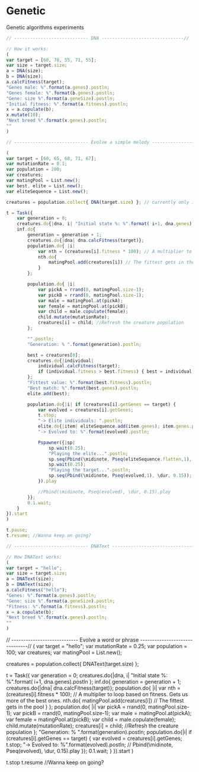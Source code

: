 # Genetic
Genetic algorithms experiments

```js
// ---------------------------- DNA -------------------------------//

// How it works:
(
var target = [60, 78, 55, 71, 55];
var size = target.size;
a = DNA(size);
b = DNA(size);
a.calcFitness(target);
"Genes male: %".format(a.genes).postln;
"Genes female: %".format(b.genes).postln;
"Gene: size %".format(a.geneSize).postln;
"Initial fitness: %".format(a.fitness).postln;
x = a.copulate(b);
x.mutate(10);
"Next breed %".format(x.genes).postln;
""
)
```

```js
// ---------------------------- Evolve a simple melody -------------------------------//

(
var target = [60, 65, 68, 71, 67];
var mutationRate = 0.1;
var population = 200;
var creatures;
var matingPool = List.new();
var best, elite = List.new();
var eliteSequence = List.new();

creatures = population.collect{ DNA(target.size) }; // currently only in the range of 36 to 96

t = Task({
	var generation = 0;
	creatures.do{|dna, i| "Initial state %: %".format( i+1, dna.genes).postln };
	inf.do{
		generation = generation + 1;
		creatures.do{|dna| dna.calcFitness(target)};
		population.do{ |i|
			var nth = (creatures[i].fitness * 100); // A multiplier to loop based on fitness. Gets us more of the best ones!
			nth.do{
				matingPool.add(creatures[i]) // The fittest gets in the pool!
			}
		};

		population.do{ |i|
			var pickA = rrand(0, matingPool.size-1);
			var pickB = rrand(0, matingPool.size-1);
			var male = matingPool.at(pickA);
			var female = matingPool.at(pickB);
			var child = male.copulate(female);
			child.mutate(mutationRate);
			creatures[i] = child; //Refresh the creature population
		};

		"".postln;
		"Generation: % ".format(generation).postln;

		best = creatures[0];
		creatures.do{|individual|
			individual.calcFitness(target);
			if (individual.fitness > best.fitness) { best = individual }
		};
		"Fittest value: %".format(best.fitness).postln;
		"Best match: %".format(best.genes).postln;
		elite.add(best);

		population.do{|i| if (creatures[i].getGenes == target) {
			var evolved = creatures[i].getGenes;
			t.stop;
			"-> Elite individuals: ".postln;
			elite.do{|item| eliteSequence.add(item.genes); item.genes.postln};
			"-> Evolved to: %".format(evolved).postln;

			Pspawner({|sp|
				sp.wait(0.25);
				"Playing the elite...".postln;
				sp.seq(Pbind(\midinote, Pseq(eliteSequence.flatten,1), \dur, 0.15));
				sp.wait(0.25);
				"Playing the target...".postln;
				sp.seq(Pbind(\midinote, Pseq(evolved,1), \dur, 0.15));
			}).play

			//Pbind(\midinote, Pseq(evolved), \dur, 0.15).play
		}};
		0.1.wait;
	}
}).start
)

t.pause;
t.resume; //Wanna keep on going?
```

```js
// ---------------------------- DNAText -------------------------------//

// How DNAText works:
(
var target = "hello";
var size = target.size;
a = DNAText(size);
b = DNAText(size);
a.calcFitness("hello");
"Genes: %".format(a.genes).postln;
"Gene: size %".format(a.geneSize).postln;
"Fitness: %".format(a.fitness).postln;
x = a.copulate(b);
"Next breed %".format(x.genes).postln;
""
)
```

// ---------------------------- Evolve a word or phrase -------------------------------//
(
var target = "hello";
var mutationRate = 0.25;
var population = 100;
var creatures;
var matingPool = List.new();

creatures = population.collect{ DNAText(target.size) };

t = Task({
	var generation = 0;
	creatures.do{|dna, i| "Initial state %: %".format( i+1, dna.genes).postln };
	inf.do{
		generation = generation + 1;
		creatures.do{|dna| dna.calcFitness(target)};
		population.do{ |i|
			var nth = (creatures[i].fitness * 100); // A multiplier to loop based on fitness. Gets us more of the best ones.
			nth.do{
				matingPool.add(creatures[i]) // The fittest gets in the pool
			}
		};
		population.do{ |i|
			var pickA = rrand(0, matingPool.size-1);
			var pickB = rrand(0, matingPool.size-1);
			var male = matingPool.at(pickA);
			var female = matingPool.at(pickB);
			var child = male.copulate(female);
			child.mutate(mutationRate);
			creatures[i] = child; //Refresh the creature population
		};
		"Generation: % ".format(generation).postln;
		population.do{|i| if (creatures[i].getGenes == target) {
			var evolved = creatures[i].getGenes;
			t.stop;
			"-> Evolved to: %".format(evolved).postln;
//			Pbind(\midinote, Pseq(evolved), \dur, 0.15).play
		}};
		0.1.wait;
	}
}).start
)

t.stop
t.resume //Wanna keep on going?
